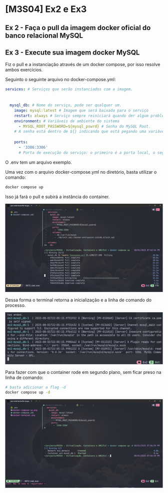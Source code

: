 # [M3S04] Ex2 e Ex3

## Ex 2 - Faça o pull da imagem docker oficial do banco relacional MySQL
## Ex 3 - Execute sua imagem docker MySQL 

Fiz o pull e a instanciação através de um docker compose, por isso resolve ambos exercícios.

Seguinto o seguinte arquivo no docker-compose.yml:

```yaml
services: # Serviços que serão instanciados com a imagem.


  mysql_db: # Nome do serviço, pode ser qualquer um.
    image: mysql:latest # Imagem que será baixada para o serviço
    restart: always # Serviço sempre reiniciará quando der algum problema.
    environment: # Variáveis de ambiente do sistema
      - MYSQL_ROOT_PASSWORD=${mysql_pswrd} # Senha do MySQL Root.
    # A senha está dentro de ${} indicando que está pegando uma variável declada no .env (arquivos para variáveis de ambiente)
    
    ports: 
      - '3306:3306' 
      # Porta de execução do serviço: o primeiro é a porta local, o segundo a porta refletida. 
```

O .env tem um arquivo exemplo.

Uma vez com o arquivo docker-compose.yml no diretório, basta utilizar o comando:

```bash
docker compose up
```

Isso já fará o pull e subirá a instância do container.

<img title="Execução do comando" alt="execução do comando" src="./docker-compose-up.png">

Dessa forma o terminal retorna a inicialização e a linha de comando do processo.

<img title="Linha de comando" alt="Linha de comando" src="./docker-terminal.png">

Para fazer com que o container rode em segundo plano, sem ficar preso na linha de comando:

```bash
# basta adicionar a flag -d
docker compose up -d
```

<img title="Docker compose up em segundo plano" alt="execução em segundo plano" src="./docker-compose-up-d.png">



